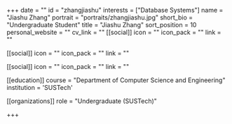 +++
date = ""
id = "zhangjiashu"
interests = ["Database Systems"]
name = "Jiashu Zhang"
portrait = "portraits/zhangjiashu.jpg"
short_bio = "Undergraduate Student"
title = "Jiashu Zhang"
sort_position = 10
personal_website = ""
cv_link = ""
[[social]]
    icon = ""
    icon_pack = ""
    link = ""

[[social]]
    icon = ""
    icon_pack = ""
    link = ""

[[social]]
    icon = ""
    icon_pack = ""
    link = ""

[[education]]
    course = "Department of Computer Science and Engineering"
    institution = 'SUSTech'

[[organizations]]
 role = "Undergraduate (SUSTech)"

+++
